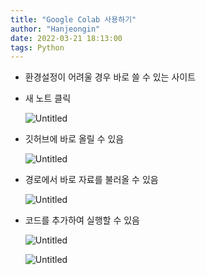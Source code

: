 ```yaml
---
title: "Google Colab 사용하기"
author: "Hanjeongin"
date: 2022-03-21 18:13:00
tags: Python
---
```


- 환경설정이 어려울 경우 바로 쓸 수 있는 사이트
- 새 노트 클릭
    
    ![Untitled](/images/google_colab/Untitled.png)
    
- 깃허브에 바로 올릴 수 있음
    
    ![Untitled](/images/google_colab/Untitled%201.png)
    
- 경로에서 바로 자료를 불러올 수 있음
    
    ![Untitled](/images/google_colab/Untitled%202.png)
    
- 코드를 추가하여 실행할 수 있음
    
    ![Untitled](/images/google_colab/Untitled%203.png)
    
    ![Untitled](/images/google_colab/Untitled%204.png)